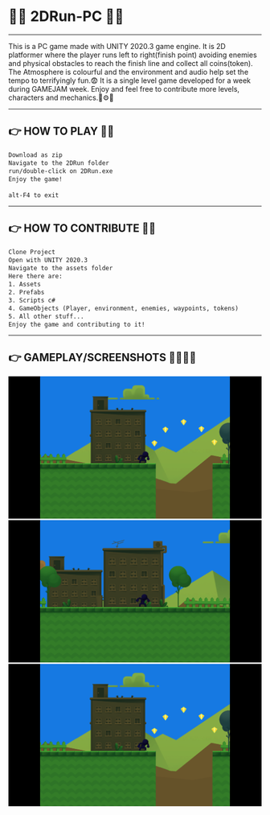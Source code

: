 # 🏃‍♀️ 2DRun-PC 🏃‍♂️
-------------------------------------------------------------------------------------------------------------------------------------------------------------------------
This is a PC game made with UNITY 2020.3 game engine. It is 2D platformer where the player runs left to right(finish point) avoiding
enemies and physical obstacles to reach the finish line and collect all coins(token).
The Atmosphere is colourful and the environment and audio help set the tempo to terrifyingly fun.😨
It is a single level game developed for a week during GAMEJAM week.
Enjoy and feel free to contribute more levels, characters and mechanics.🔧⚙️🧲

-----------------------------------------------------------------------------------------------------------------------------------------------------------------------
## 👉 HOW TO PLAY 🤠🏃
```
Download as zip
Navigate to the 2DRun folder
run/double-click on 2DRun.exe
Enjoy the game!

alt-F4 to exit
```
-----------------------------------------------------------------------------------------------------------------------------------------------------------------------
## 👉 HOW TO CONTRIBUTE 🦜🌳
```
Clone Project
Open with UNITY 2020.3
Navigate to the assets folder
Here there are:
1. Assets
2. Prefabs
3. Scripts c# 
4. GameObjects (Player, environment, enemies, waypoints, tokens)
5. All other stuff...
Enjoy the game and contributing to it!
```
-----------------------------------------------------------------------------------------------------------------------------------------------------------------------
## 👉 GAMEPLAY/SCREENSHOTS 🤳👏🧑‍💻
![This is an image](Screenshot%20(118).png)
![This is an image](Screenshot%20(117).png)
![This is an image](Screenshot%20(118).png)


